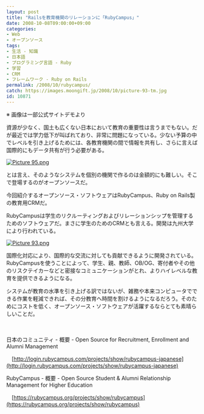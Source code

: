 ```yaml
---
layout: post
title: "Railsを教育機関のリレーションに「RubyCampus」"
date: 2008-10-08T09:00:00+09:00
categories:
- Web
- オープンソース
tags: 
- 生活 - 知識
- 日本語
- プログラミング言語 - Ruby
- 学習
- CRM
- フレームワーク - Ruby on Rails
permalink: /2008/10/rubycampus/
catch: https://images.moongift.jp/2008/10/picture-93-tm.jpg
id: 10871
---
```

※ 画像は一部公式サイトデモより

  

資源が少なく、国土も広くない日本において教育の重要性は言うまでもない。だが最近では学力低下が叫ばれており、非常に問題になっている。少ない予算の中でレベルを引き上げるためには、各教育機関の間で情報を共有し、さらに言えば国際的にもデータ共有が行う必要がある。

  

[![Picture 95.png](https://images.moongift.jp/2008/10/picture-95-tm.jpg)](https://images.moongift.jp/2008/10/picture-95.png)

  

とは言え、そのようなシステムを個別の機関で作るのは金額的にも難しい。そこで登場するのがオープンソースだ。

  

今回紹介するオープンソース・ソフトウェアはRubyCampus、Ruby on Rails製の教育用CRMだ。

  
  
<!--more-->  

RubyCampusは学生のリクルーティングおよびリレーションシップを管理するためのソフトウェアだ。まさに学生のためのCRMとも言える。開発は九州大学により行われている。

  

[![Picture 93.png](https://images.moongift.jp/2008/10/picture-93-tm.jpg)](https://images.moongift.jp/2008/10/picture-93.png)

  

国際化対応により、国際的な交流に対しても貢献できるように開発されている。RubyCampusを使うことによって、学生、親、教師、OB/OG、寄付者やその他のリスクテイカーなどと密接なコミュニケーションがとれ、よりハイレベルな教育を提供できるようになる。

  

システムが教育の水準を引き上げる訳ではないが、雑務や本来コンピュータでできる作業を軽減できれば、その分教育へ時間を割けるようになるだろう。そのためにコストを低く、オープンソース・ソフトウェアが活躍するならとても素晴らしいことだ。

  

　

  

日本のコミュニティ - 概要 - Open Source for Recruitment, Enrollment and Alumni Management  
  
　[http://login.rubycampus.com/projects/show/rubycampus-japanese](http://login.rubycampus.com/projects/show/rubycampus-japanese)

  

RubyCampus - 概要 - Open Source Student & Alumni Relationship Management for Higher Education  
  
　[https://rubycampus.org/projects/show/rubycampus](https://rubycampus.org/projects/show/rubycampus)

  
